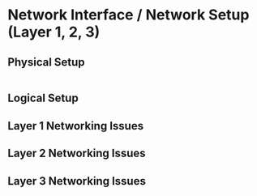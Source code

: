 # Network Interface / Network Setup (Layer 1, 2, 3)

## 	Physical Setup
[//]: # (This should have details about the devices that make up the network. The lab consists of 8 host computers connected over Ethernet with 2 switches linked with a cross-over cable. Connect the site diagram image )
![]()

## 	Logical Setup
[//]: # (This should have IP addressing scheme for host and subnet masks.)

## Layer 1 Networking Issues
[//]: # (Any cable issues and NIC card issues.)
## Layer 2 Networking Issues
[//]: # ( Describe the switches and the trouble shooting we have done to determine the issue with the switches.)
## 	Layer 3 Networking Issues
[//]: # (This would be about the issues with routing.  I can see us using this area to describe internet sharing or router issues if we were doing port forwarding)